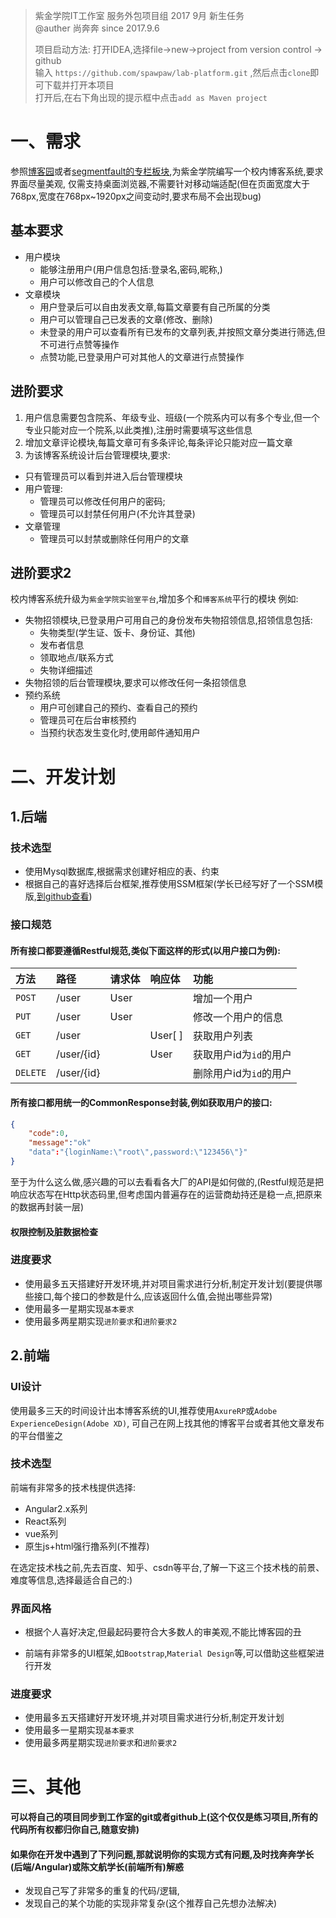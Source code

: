 > 紫金学院IT工作室 服务外包项目组 2017 9月 新生任务   
> @auther 尚奔奔  since 2017.9.6  
>   
> 项目启动方法: 打开IDEA,选择file->new->project from version control -> github  
> 输入 `https://github.com/spawpaw/lab-platform.git` ,然后点击`clone`即可下载并打开本项目  
> 打开后,在右下角出现的提示框中点击`add as Maven project`  

# 一、需求

参照[博客园](https://www.cnblogs.com/)或者[segmentfault的专栏板块](https://segmentfault.com/blogs/newest),为紫金学院编写一个校内博客系统,要求界面尽量美观,
仅需支持桌面浏览器,不需要针对移动端适配(但在页面宽度大于768px,宽度在768px~1920px之间变动时,要求布局不会出现bug)


## 基本要求
- 用户模块
  - 能够注册用户(用户信息包括:登录名,密码,昵称,)
  - 用户可以修改自己的个人信息
- 文章模块
  - 用户登录后可以自由发表文章,每篇文章要有自己所属的分类
  - 用户可以管理自己已发表的文章(修改、删除)
  - 未登录的用户可以查看所有已发布的文章列表,并按照文章分类进行筛选,但不可进行点赞等操作
  - 点赞功能,已登录用户可对其他人的文章进行点赞操作

## 进阶要求
1. 用户信息需要包含院系、年级专业、班级(一个院系内可以有多个专业,但一个专业只能对应一个院系,以此类推),注册时需要填写这些信息
2. 增加文章评论模块,每篇文章可有多条评论,每条评论只能对应一篇文章
3. 为该博客系统设计后台管理模块,要求:
- 只有管理员可以看到并进入后台管理模块
- 用户管理: 
    - 管理员可以修改任何用户的密码;
    - 管理员可以封禁任何用户(不允许其登录)
- 文章管理
    - 管理员可以封禁或删除任何用户的文章

## 进阶要求2
校内博客系统升级为`紫金学院实验室平台`,增加多个和`博客系统`平行的模块
例如:
- 失物招领模块,已登录用户可用自己的身份发布失物招领信息,招领信息包括: 
    - 失物类型(学生证、饭卡、身份证、其他)
    - 发布者信息
    - 领取地点/联系方式
    - 失物详细描述
- 失物招领的后台管理模块,要求可以修改任何一条招领信息
- 预约系统
    - 用户可创建自己的预约、查看自己的预约
    - 管理员可在后台审核预约
    - 当预约状态发生变化时,使用邮件通知用户

# 二、开发计划
## 1.后端

### 技术选型
- 使用Mysql数据库,根据需求创建好相应的表、约束
- 根据自己的喜好选择后台框架,推荐使用SSM框架(学长已经写好了一个SSM模版,[到github查看](https://github.com/spawpaw/SSM-Template))

### 接口规范
#### 所有接口都要遵循Restful规范,类似下面这样的形式(以用户接口为例):

| 方法     |  路径      | 请求体 | 响应体  | 功能                   |
| :----    | :-----     | :----- | :-----  | :--------------------- |
| `POST  ` | /user      | User   |         | 增加一个用户           |
| `PUT   ` | /user      | User   |         | 修改一个用户的信息     |
| `GET   ` | /user      |        | User[ ] | 获取用户列表           |
| `GET   ` | /user/{id} |        | User    | 获取用户id为`id`的用户 |
| `DELETE` | /user/{id} |        |         | 删除用户id为`id`的用户 |


#### 所有接口都用统一的CommonResponse封装,例如获取用户的接口:

```json
{
	"code":0,
	"message":"ok"
	"data":"{loginName:\"root\",password:\"123456\"}"
}
```

至于为什么这么做,感兴趣的可以去看看各大厂的API是如何做的,(Restful规范是把响应状态写在Http状态码里,但考虑国内普遍存在的运营商劫持还是稳一点,把原来的数据再封装一层)
#### 权限控制及脏数据检查

### 进度要求
- 使用最多五天搭建好开发环境,并对项目需求进行分析,制定开发计划(要提供哪些接口,每个接口的参数是什么,应该返回什么值,会抛出哪些异常)
- 使用最多一星期实现`基本要求`
- 使用最多两星期实现`进阶要求`和`进阶要求2`

## 2.前端

### UI设计
使用最多三天的时间设计出本博客系统的UI,推荐使用`AxureRP`或`Adobe ExperienceDesign(Adobe XD)`,
可自己在网上找其他的博客平台或者其他文章发布的平台借鉴之

### 技术选型

前端有非常多的技术栈提供选择:
- Angular2.x系列
- React系列
- vue系列
- 原生js+html强行撸系列(不推荐)

在选定技术栈之前,先去百度、知乎、csdn等平台,了解一下这三个技术栈的前景、难度等信息,选择最适合自己的:)

### 界面风格
- 根据个人喜好决定,但最起码要符合大多数人的审美观,不能比博客园的丑

- 前端有非常多的UI框架,如`Bootstrap`,`Material Design`等,可以借助这些框架进行开发

### 进度要求
- 使用最多五天搭建好开发环境,并对项目需求进行分析,制定开发计划
- 使用最多一星期实现`基本要求`
- 使用最多两星期实现`进阶要求`和`进阶要求2`


# 三、其他
#### 可以将自己的项目同步到工作室的git或者github上(这个仅仅是练习项目,所有的代码所有权都归你自己,随意安排)

#### 如果你在开发中遇到了下列问题,那就说明你的实现方式有问题,及时找奔奔学长(后端/Angular)或陈文航学长(前端所有)解惑
- 发现自己写了非常多的重复的代码/逻辑,
- 发现自己的某个功能的实现非常复杂(这个推荐自己先想办法解决)